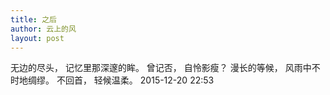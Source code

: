 ```yaml
---
title: 之后
author: 云上的风
layout: post
---
```

无边的尽头，
记忆里那深邃的眸。
曾记否，
自怜影瘦？
漫长的等候，
风雨中不时地绸缪。
不回首，
轻候温柔。
2015-12-20 22:53